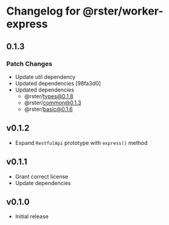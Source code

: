 # Changelog for @rster/worker-express

## 0.1.3

### Patch Changes

- Update util dependency
- Updated dependencies [98fa3d0]
- Updated dependencies
  - @rster/types@0.1.8
  - @rster/common@0.1.3
  - @rster/basic@0.1.6

## v0.1.2

- Expand `RestfulApi` prototype with `express()` method

## v0.1.1

- Grant correct license
- Update dependencies

## v0.1.0

- Initial release
